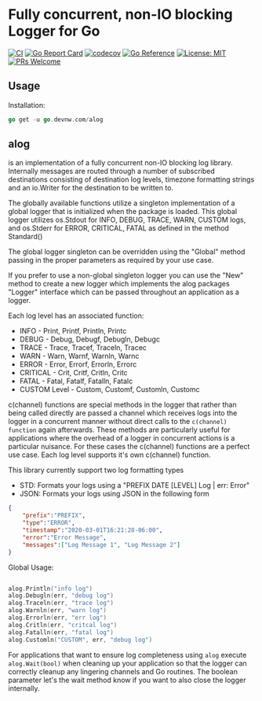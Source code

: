 # Fully concurrent, non-IO blocking Logger for Go

[![CI](https://github.com/devnw/alog/actions/workflows/build.yml/badge.svg)](https://github.com/devnw/alog/actions)
[![Go Report Card](https://goreportcard.com/badge/go.devnw.com/alog)](https://goreportcard.com/report/go.devnw.com/alog)
[![codecov](https://codecov.io/gh/devnw/alog/branch/main/graph/badge.svg)](https://codecov.io/gh/devnw/alog)
[![Go Reference](https://pkg.go.dev/badge/go.devnw.com/alog.svg)](https://pkg.go.dev/go.devnw.com/alog)
[![License: MIT](https://img.shields.io/badge/License-MIT-yellow.svg)](https://opensource.org/licenses/MIT)
[![PRs Welcome](https://img.shields.io/badge/PRs-welcome-brightgreen.svg)](http://makeapullrequest.com)

## Usage

Installation:

```go
go get -u go.devnw.com/alog
```

## alog

is an implementation of a fully concurrent non-IO blocking
log library. Internally messages are routed through a number of subscribed
destinations consisting of destination log levels, timezone formatting
strings and an io.Writer for the destination to be written to.

The globally available functions utilize a singleton implementation of a
global logger that is initialized when the package is loaded. This global
logger utilizes os.Stdout for INFO, DEBUG, TRACE, WARN, CUSTOM logs, and
os.Stderr for ERROR, CRITICAL, FATAL as defined in the method Standard()

The global logger singleton can be overridden using the "Global" method
passing in the proper parameters as required by your use case.

If you prefer to use a non-global singleton logger you can use the "New"
method to create a new logger which implements the alog packages "Logger"
interface which can be passed throughout an application as a logger.

Each log level has an associated function:

* INFO - Print, Printf, Println, Printc
* DEBUG - Debug, Debugf, Debugln, Debugc
* TRACE - Trace, Tracef, Traceln, Tracec
* WARN - Warn, Warnf, Warnln, Warnc
* ERROR - Error, Errorf, Errorln, Errorc
* CRITICAL - Crit, Critf, Critln, Critc
* FATAL - Fatal, Fatalf, Fatalln, Fatalc
* CUSTOM Level - Custom, Customf, Customln, Customc

c(channel) functions are special methods in the logger that rather than being called
directly are passed a channel which receives logs into the logger in a
concurrent manner without direct calls to the `c(channel) function` again afterwards.
These methods are particularly useful for applications where the overhead of
a logger in concurrent actions is a particular nuisance. For these cases the
c(channel) functions are a perfect use case. Each log level supports it's own
c(channel) function.

This library currently support two log formatting types

* STD: Formats your logs using a "PREFIX DATE [LEVEL] Log | err: Error"
* JSON: Formats your logs using JSON in the following form

```json
{
    "prefix":"PREFIX",
    "type":"ERROR",
    "timestamp":"2020-03-01T16:21:28-06:00",
    "error":"Error Message",
    "messages":["Log Message 1", "Log Message 2"]
}
```

Global Usage:

```go

alog.Println("info log")
alog.Debugln(err, "debug log")
alog.Traceln(err, "trace log")
alog.Warnln(err, "warn log")
alog.Errorln(err, "err log")
alog.Critln(err, "critcal log")
alog.Fatalln(err, "fatal log")
alog.Customln("CUSTOM", err, "debug log")

```

For applications that want to ensure log completeness using `alog` execute
`alog.Wait(bool)` when cleaning up your application so that the logger can
correctly cleanup any lingering channels and Go routines. The boolean
parameter let's the wait method know if you want to also close the logger internally.
